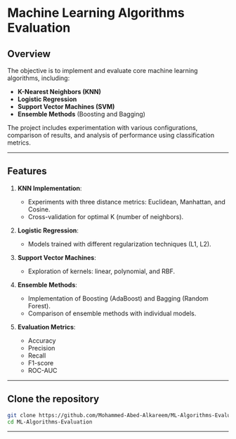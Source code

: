 # Machine Learning Algorithms Evaluation

## Overview

The objective is to implement and evaluate core machine learning algorithms, including:

- **K-Nearest Neighbors (KNN)**
- **Logistic Regression**
- **Support Vector Machines (SVM)**
- **Ensemble Methods** (Boosting and Bagging)

The project includes experimentation with various configurations, comparison of results, and analysis of performance using classification metrics.

---

## Features

1. **KNN Implementation**:
   - Experiments with three distance metrics: Euclidean, Manhattan, and Cosine.
   - Cross-validation for optimal K (number of neighbors).

2. **Logistic Regression**:
   - Models trained with different regularization techniques (L1, L2).

3. **Support Vector Machines**:
   - Exploration of kernels: linear, polynomial, and RBF.

4. **Ensemble Methods**:
   - Implementation of Boosting (AdaBoost) and Bagging (Random Forest).
   - Comparison of ensemble methods with individual models.

5. **Evaluation Metrics**:
   - Accuracy
   - Precision
   - Recall
   - F1-score
   - ROC-AUC

---





## Clone the repository

```bash
git clone https://github.com/Mohammed-Abed-Alkareem/ML-Algorithms-Evaluation
cd ML-Algorithms-Evaluation
```



---

